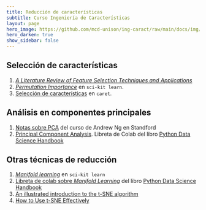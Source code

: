 ```yaml
---
title: Reducción de características 
subtitle: Curso Ingeniería de Características
layout: page
hero_image: https://github.com/mcd-unison/ing-caract/raw/main/docs/img/redu-banner.jpg
hero_darken: true
show_sidebar: false
---
```


## Selección de características

1. [*A Literature Review of Feature Selection Techniques and Applications*](https://github.com/mcd-unison/ing-caract/raw/main/pdf/feature-selection-review.pdf)
2. [*Permutation Importance*](https://scikit-learn.org/stable/modules/permutation_importance.html) en `sci-kit learn`.
3. [Selección de características](https://topepo.github.io/caret/feature-selection-overview.html) en `caret`.

## Análisis en componentes principales

1. [Notas sobre PCA](https://github.com/mcd-unison/ing-caract/raw/main/pdf/PCA-Standford.pdf) del curso de Andrew Ng en Standford
2. [Principal Component Analysis](). Libreta de Colab del libro [Python Data Science Handbook](https://jakevdp.github.io/)

## Otras técnicas de reducción

1. [*Manifold learning*](https://scikit-learn.org/stable/modules/manifold.html) en `sci-kit learn`
2. [Libreta de colab sobre *Manifold Learning*](https://jakevdp.github.io/PythonDataScienceHandbook/05.10-manifold-learning.html) del libro [Python Data Science Handbook](https://jakevdp.github.io/)
3. [An illustrated introduction to the t-SNE algorithm](https://www.oreilly.com/content/an-illustrated-introduction-to-the-t-sne-algorithm/)
4. [How to Use t-SNE Effectively](https://distill.pub/2016/misread-tsne/)



